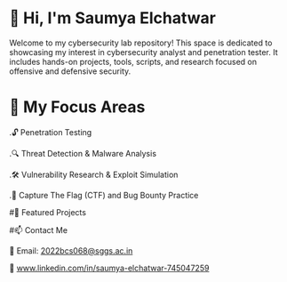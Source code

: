 # 👋 Hi, I'm Saumya Elchatwar
Welcome to my cybersecurity lab repository! This space is dedicated to showcasing my interest in  cybersecurity analyst and  penetration tester. It includes hands-on projects, tools, scripts, and research focused on offensive and defensive security.
# 🧰 My Focus Areas
.🔓 Penetration Testing   

.🔍 Threat Detection & Malware Analysis

.🛠 Vulnerability Research & Exploit Simulation

.🎯 Capture The Flag (CTF) and Bug Bounty Practice

#🚀 Featured Projects

#📫 Contact Me

 📧 Email: 2022bcs068@sggs.ac.in
 
 🔗 www.linkedin.com/in/saumya-elchatwar-745047259
